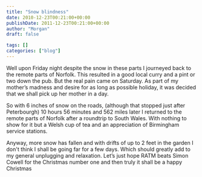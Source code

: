 ```yaml
---
title: "Snow blindness"
date: 2010-12-23T00:21:00+00:00
publishDate: 2011-12-23T00:21:00+00:00
author: "Morgan"
draft: false

tags: []
categories: ["blog"]
---
```


Well upon Friday night despite the snow in these parts I journeyed back to the remote parts of Norfolk.  This resulted in a good local curry and a pint or two down the pub.  But the real pain came on Saturday.  As part of my mother’s madness and desire for as long as possible holiday, it was decided that we shall pick up her mother in a day.

So with 6 inches of snow on the roads, (although that stopped just after Peterbourgh) 10 hours 56 minutes and 562 miles later I returned to the remote parts of Norfolk after a roundtrip to South Wales.  With nothing to show for it but a Welsh cup of tea and an appreciation of Birmingham service stations.

Anyway, more snow has fallen and with drifts of up to 2 feet in the garden I don't think I shall be going far for a few days.  Which should greatly add to my general unplugging and relaxation.  Let’s just hope RATM beats Simon Cowell for the Christmas number one and then truly it shall be a happy Christmas
